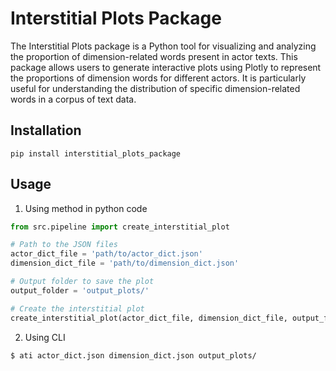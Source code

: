 # Interstitial Plots Package

The Interstitial Plots package is a Python tool for visualizing and analyzing the proportion of dimension-related words present in actor texts. This package allows users to generate interactive plots using Plotly to represent the proportions of dimension words for different actors. It is particularly useful for understanding the distribution of specific dimension-related words in a corpus of text data.

## Installation

`pip install interstitial_plots_package`


## Usage
1. Using method in python code
```python
from src.pipeline import create_interstitial_plot

# Path to the JSON files
actor_dict_file = 'path/to/actor_dict.json'
dimension_dict_file = 'path/to/dimension_dict.json'

# Output folder to save the plot
output_folder = 'output_plots/'

# Create the interstitial plot
create_interstitial_plot(actor_dict_file, dimension_dict_file, output_folder)

```

2. Using CLI

```bash
$ ati actor_dict.json dimension_dict.json output_plots/
```